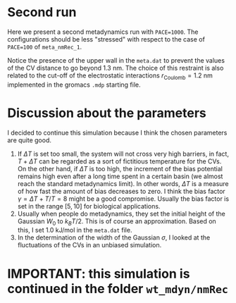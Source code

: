 
# Second run 
Here we present a second metadynamics run with `PACE=1000`. The configurations should be less "stressed" with respect to the case of `PACE=100` of `meta_nmRec_1`. 

Notice the presence of the upper wall in the `meta.dat` to prevent the values of the CV distance to go beyond 1.3 nm. The choice of this restraint is also related to the cut-off of the electrostatic interactions $r_{\text{Coulomb}}=1.2$ nm implemented in the gromacs `.mdp` starting file. 


# Discussion about the parameters
I decided to continue this simulation because I think the chosen parameters are quite good. 

1. If $\Delta T$ is set too small, the system will not cross very high barriers, in fact, $T+\Delta T$ can be regarded as a sort of fictitious temperature for the CVs. On the other hand, if $\Delta T$ is too high, the increment of the bias potential remains high even after a long time spent in a certain basin (we almost reach the standard metadynamics limit). In other words, $\Delta T$ is a measure of how fast the amount of bias decreases to zero. I think the bias factor $\gamma=\Delta T+T/T=8$ might be a good compromise. Usually the bias factor is set in the range $[5, 10]$ for biological applications.
2. Usually when people do metadynamics, they set the initial height of the Gaussian $W_0$ to $k_BT/2$. This is of course an approximation. Based on this, I set 1.0 kJ/mol in the `meta.dat` file. 
3. In the determination of the width of the Gaussian $\sigma$, I looked at the fluctuations of the CVs in an unbiased simulation. 


# IMPORTANT: this simulation is continued in the folder `wt_mdyn/nmRec` 


 


